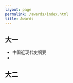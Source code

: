 ```yaml
---
layout: page
permalink: /awards/index.html
title: Awards
---
```



## 大一
- 中国近现代史纲要
- 

## 大二



<br>
